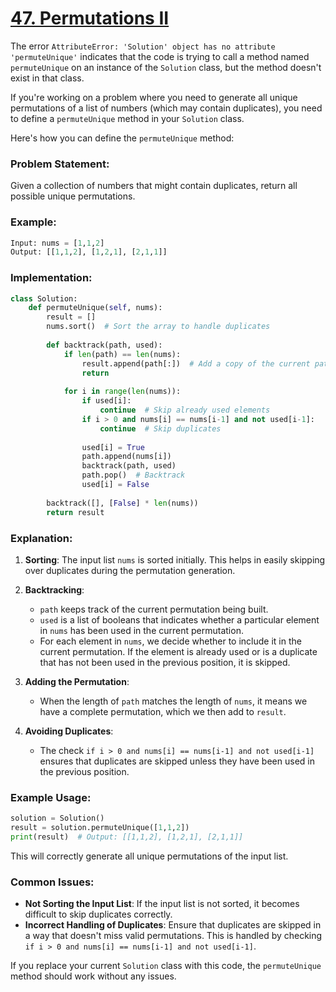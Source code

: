 # [47. Permutations II](https://leetcode.com/problems/permutations-ii/description/)

The error `AttributeError: 'Solution' object has no attribute 'permuteUnique'` indicates that the code is trying to call a method named `permuteUnique` on an instance of the `Solution` class, but the method doesn't exist in that class.

If you're working on a problem where you need to generate all unique permutations of a list of numbers (which may contain duplicates), you need to define a `permuteUnique` method in your `Solution` class.

Here's how you can define the `permuteUnique` method:

### Problem Statement:
Given a collection of numbers that might contain duplicates, return all possible unique permutations.

### Example:
```python
Input: nums = [1,1,2]
Output: [[1,1,2], [1,2,1], [2,1,1]]
```

### Implementation:
```python
class Solution:
    def permuteUnique(self, nums):
        result = []
        nums.sort()  # Sort the array to handle duplicates
        
        def backtrack(path, used):
            if len(path) == len(nums):
                result.append(path[:])  # Add a copy of the current path (one permutation)
                return
            
            for i in range(len(nums)):
                if used[i]:
                    continue  # Skip already used elements
                if i > 0 and nums[i] == nums[i-1] and not used[i-1]:
                    continue  # Skip duplicates
                
                used[i] = True
                path.append(nums[i])
                backtrack(path, used)
                path.pop()  # Backtrack
                used[i] = False
        
        backtrack([], [False] * len(nums))
        return result
```

### Explanation:
1. **Sorting**: The input list `nums` is sorted initially. This helps in easily skipping over duplicates during the permutation generation.

2. **Backtracking**: 
   - `path` keeps track of the current permutation being built.
   - `used` is a list of booleans that indicates whether a particular element in `nums` has been used in the current permutation.
   - For each element in `nums`, we decide whether to include it in the current permutation. If the element is already used or is a duplicate that has not been used in the previous position, it is skipped.

3. **Adding the Permutation**:
   - When the length of `path` matches the length of `nums`, it means we have a complete permutation, which we then add to `result`.

4. **Avoiding Duplicates**:
   - The check `if i > 0 and nums[i] == nums[i-1] and not used[i-1]` ensures that duplicates are skipped unless they have been used in the previous position.

### Example Usage:
```python
solution = Solution()
result = solution.permuteUnique([1,1,2])
print(result)  # Output: [[1,1,2], [1,2,1], [2,1,1]]
```

This will correctly generate all unique permutations of the input list.

### Common Issues:
- **Not Sorting the Input List**: If the input list is not sorted, it becomes difficult to skip duplicates correctly.
- **Incorrect Handling of Duplicates**: Ensure that duplicates are skipped in a way that doesn't miss valid permutations. This is handled by checking `if i > 0 and nums[i] == nums[i-1] and not used[i-1]`.

If you replace your current `Solution` class with this code, the `permuteUnique` method should work without any issues.
